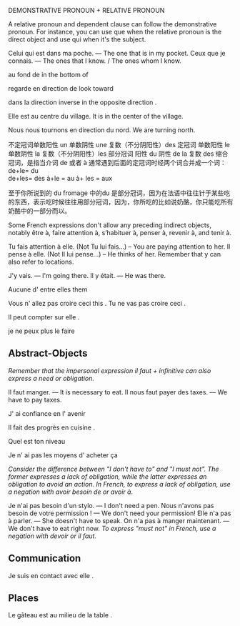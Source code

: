 DEMONSTRATIVE PRONOUN + RELATIVE PRONOUN

A relative pronoun and dependent clause can follow the demonstrative pronoun. For instance, you can use que when the relative pronoun is the direct object and use qui when it's the subject.

Celui qui est dans ma poche. — The one that is in my pocket.
Ceux que je connais. — The ones that I know. / The ones whom I know.


au fond de    in the bottom of

regarde en direction de    look toward

dans la direction inverse   in the opposite direction .

Elle est au centre du village.    It is in the center of the village.

Nous nous tournons en direction du nord.    We are turning north.

不定冠词单数阳性 un  单数阴性 une  复数（不分阴阳性）des
定冠词 单数阳性 le  单数阴性 la    复数（不分阴阳性）les
部分冠词 阳性 du  阴性 de la  复数  des
缩合冠词，是指当介词 de 或者 à 通常遇到后面的定冠词时经两个词合并成一个词：
de+le= du   
de+les= des
à+le = au
à+ les = aux

至于你所说到的  du fromage 中的du 是部分冠词，因为在法语中往往针于某些吃的东西，表示吃时候往往用部分冠词，因为，你所吃的比如说奶酪，你只能吃所有奶酪中的一部分而以。



Some French expressions don't allow any preceding indirect objects, notably être à, faire attention à, s’habituer à, penser à, revenir à, and tenir à.

Tu fais attention à elle. (Not Tu lui fais...) – You are paying attention to her.
Il pense à elle. (Not Il lui pense...) – He thinks of her.
Remember that y can also refer to locations.

J'y vais. — I'm going there.
Il y était. — He was there.

Aucune d' entre elles them 

Vous n' allez pas croire ceci this .
Tu ne vas pas croire ceci .

Il peut compter sur elle .

je ne peux plus le faire


## Abstract-Objects ##

*Remember that the impersonal expression il faut + infinitive can also express a need or obligation.*

Il faut manger. — It is necessary to eat.
Il nous faut payer des taxes. — We have to pay taxes.

J' ai confiance en l' avenir 

Il fait des progrès en cuisine .

Quel est ton niveau

Je n' ai pas les moyens d' acheter ça

*Consider the difference between "I don't have to" and "I must not". The former expresses a lack of obligation, while the latter expresses an obligation to avoid an action. In French, to express a lack of obligation, use a negation with avoir besoin de or avoir à.*

Je n'ai pas besoin d'un stylo. — I don't need a pen.
Nous n'avons pas besoin de votre permission ! — We don't need your permission!
Elle n'a pas à parler. — She doesn't have to speak.
On n'a pas à manger maintenant. — We don't have to eat right now.
*To express "must not" in French, use a negation with devoir or il faut.*


## Communication  ##

Je suis en contact avec elle .

## Places  ##

Le gâteau est au milieu de la table .
